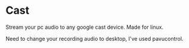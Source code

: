 # Cast

Stream your pc audio to any google cast device. Made for linux.

Need to change your recording audio to desktop, I've used pavucontrol.
